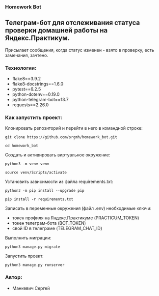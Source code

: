 ### Homework Bot


## Телеграм-бот для отслеживания статуса проверки домашней работы на Яндекс.Практикум.
Присылает сообщения, когда статус изменен - взято в проверку, есть замечания, зачтено.


### Технологии:
- flake8==3.9.2
- flake8-docstrings==1.6.0
- pytest==6.2.5
- python-dotenv==0.19.0
- python-telegram-bot==13.7
- requests==2.26.0

### Как запустить проект:

Клонировать репозиторий и перейти в него в командной строке:

```
git clone https://github.com/srgmh/homework_bot.git
```

```
cd homework_bot
```

Cоздать и активировать виртуальное окружение:

```
python3 -m venv venv
```

```
source venv/Scripts/activate
```

Установить зависимости из файла requirements.txt:

```
python3 -m pip install --upgrade pip
```

```
pip install -r requirements.txt
```

Записать в переменные окружения (файл .env) необходимые ключи:
- токен профиля на Яндекс.Практикуме (PRACTICUM_TOKEN)
- токен телеграм-бота (BOT_TOKEN)
- свой ID в телеграме (TELEGRAM_CHAT_ID)


Выполнить миграции:

```
python3 manage.py migrate
```

Запустить проект:

```
python3 manage.py runserver
```

### Автор:
- Манкевич Сергей